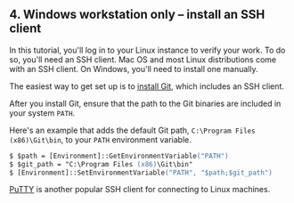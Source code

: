 ## 4. Windows workstation only &ndash; install an SSH client

In this tutorial, you'll log in to your Linux instance to verify your work. To do so, you'll need an SSH client. Mac OS and most Linux distributions come with an SSH client. On Windows, you'll need to install one manually.

The easiest way to get set up is to [install Git](http://git-scm.com/download/), which includes an SSH client.

After you install Git, ensure that the path to the Git binaries are included in your system `PATH`.

Here's an example that adds the default Git path, <code class="file-path">C:\\Program Files (x86)\\Git\\bin</code>, to your `PATH` environment variable.

```ps
$ $path = [Environment]::GetEnvironmentVariable("PATH")
$ $git_path = "C:\Program Files (x86)\Git\bin"
$ [Environment]::SetEnvironmentVariable("PATH", "$path;$git_path")
```

[PuTTY](http://www.putty.org) is another popular SSH client for connecting to Linux machines.
